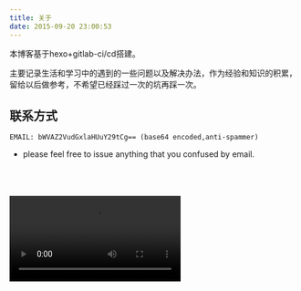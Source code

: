```yaml
---
title: 关于
date: 2015-09-20 23:00:53
---
```



本博客基于hexo+gitlab-ci/cd搭建。

主要记录生活和学习中的遇到的一些问题以及解决办法，作为经验和知识的积累，留给以后做参考，不希望已经踩过一次的坑再踩一次。

## 联系方式 ##

```
EMAIL: bWVAZ2VudGxlaHUuY29tCg== (base64 encoded,anti-spammer)
```

- please feel free to issue anything that you confused by email.

<br>
<br>
<br>
<video controls> <1--width="850" height="637"-->
  <source src="https://res.cloudinary.com/akame-moe/video/upload/v1618428214/yuanbingyan.mp4" type="video/mp4">
  Your browser does not support the video tag.
</video>
